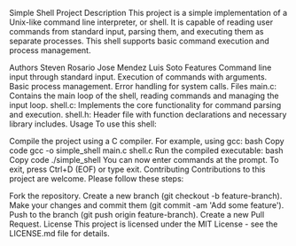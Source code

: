 Simple Shell Project
Description
This project is a simple implementation of a Unix-like command line interpreter, or shell. It is capable of reading user commands from standard input, parsing them, and executing them as separate processes. This shell supports basic command execution and process management.

Authors
Steven Rosario
Jose Mendez
Luis Soto
Features
Command line input through standard input.
Execution of commands with arguments.
Basic process management.
Error handling for system calls.
Files
main.c: Contains the main loop of the shell, reading commands and managing the input loop.
shell.c: Implements the core functionality for command parsing and execution.
shell.h: Header file with function declarations and necessary library includes.
Usage
To use this shell:

Compile the project using a C compiler. For example, using gcc:
bash
Copy code
gcc -o simple_shell main.c shell.c
Run the compiled executable:
bash
Copy code
./simple_shell
You can now enter commands at the prompt. To exit, press Ctrl+D (EOF) or type exit.
Contributing
Contributions to this project are welcome. Please follow these steps:

Fork the repository.
Create a new branch (git checkout -b feature-branch).
Make your changes and commit them (git commit -am 'Add some feature').
Push to the branch (git push origin feature-branch).
Create a new Pull Request.
License
This project is licensed under the MIT License - see the LICENSE.md file for details.
